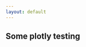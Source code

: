 ```yaml
---
layout: default
---
```


## Some plotly testing
<script src="https://cdn.plot.ly/plotly-latest.min.js"></script>

<div class="center">

<div id="f1acb939-c910-4968-bb5c-9391d448b288" style="height: 100%; width: 100%;" class="plotly-graph-div"></div>

<script type="text/javascript">window.PLOTLYENV=window.PLOTLYENV || {};window.PLOTLYENV.BASE_URL="https://plot.ly";Plotly.newPlot("f1acb939-c910-4968-bb5c-9391d448b288", [{"type": "scatter", "r": [7.02, 7.22, 7.45, 7.68, 7.85, 7.93, 7.97, 7.96, 7.9, 7.81, 7.68, 7.53, 7.35, 7.19, 7.02, 6.86, 6.75, 6.75, 6.82, 6.82, 6.67, 6.46, 6.28, 6.16, 6.07, 5.99, 5.87, 5.77, 5.81, 6.11, 6.55, 6.84, 6.86, 6.72, 6.6, 6.46, 6.32, 6.23, 6.24, 6.31, 6.32, 6.24, 6.11, 6.08, 6.23, 6.46, 6.65, 6.78, 6.88], "t": [110, 113, 114, 114, 114, 115, 116, 116, 115, 111, 109, 109, 109, 109, 108, 106, 104, 104, 105, 106, 106, 105, 105, 106, 108, 109, 108, 107, 106, 104, 104, 104, 105, 107, 107, 106, 103, 101, 99, 99, 99, 98, 98, 99, 97, 96, 96, 98, 102], "mode": "lines", "name": "Wind direction", "text": [10, 11, 12, 13, 14, 15, 16, 17, 18, 19, 20, 21, 22, 23, 0, 1, 2, 3, 4, 5, 6, 7, 8, 9, 10, 11, 12, 13, 14, 15, 16, 17, 18, 19, 20, 21, 22, 23, 0, 1, 2, 3, 4, 5, 6, 7, 8, 9, 10], "marker": {"color": "none", "line": {"color": "#005570", "width": 2}}}, {"type": "scatter", "r": [7.02, 7.02, 7.02, 7.02, 7.02], "t": [110, 110, 110, 110, 110], "mode": "markers", "name": "time=now", "text": ["t=0"], "marker": {"color": "none", "line": {"color": "#005570", "width": 2}}}], {"title": "Wind direction and -speed", "showlegend": false, "font": {"size": 16}, "legend": {"font": {"size": 16}}, "radialaxis": {"ticksuffix": "m/s"}, "orientation": -90}, {"showLink": true, "linkText": "Export to plot.ly"})</script>
</div>

## risk of rain

<div class="left">
<object data="svg/rain.svg" type="image/svg+xml"></object>
</div>
  <div class = "right"> 8-day forecast for the risk of rain or other precipation and the cloud cover fraction </div>



## Current temperature

  <span class = "left"> Gauges the current temperature </span>
  <div class = "right"><object data="svg/temp_now.svg" type="image/svg+xml"></object></div>



# Temperature for the next 48 hours

  <div class = "left">
  <object data="svg/temp_overday.svg" type="image/svg+xml"></object>
  </div>
  <div class = "right"> Temperatures for the comming 48 hours </div>



## ... and for the next 8 days
  <div class = "left"> and over the next 8 days </div>
  <div class = "right">
  <object data="svg/temp_overdays.svg" type="image/svg+xml"></object>
  </div>

# Wind bearing

  <div class = "left">
  <object data="svg/windbearing_line.svg" type="image/svg+xml"></object>
  </div>
  <div class = "right"> Wind-bearing for the comming 48 hours </div>


  <div class = "left">
  <object data="svg/windbearing_radar.svg" type="image/svg+xml"></object>
  </div>
  <div class = "right"> Radar format
  </div>


## windspeed and windgusts

  <div class = "left"> Shows the average wind speed alone and as a fraction of the highest recorded gusts </div>
  <div class = "right">
  <object data="svg/windspeed.svg" type="image/svg+xml"></object>
  </div>
